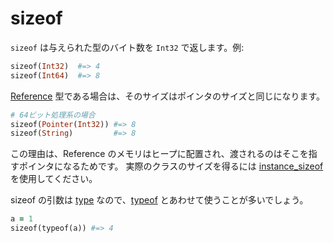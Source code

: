 # sizeof

`sizeof` は与えられた型のバイト数を `Int32` で返します。例:

```ruby
sizeof(Int32)  #=> 4
sizeof(Int64)  #=> 8
```

[Reference](http://crystal-lang.org/api/Reference.html) 型である場合は、そのサイズはポインタのサイズと同じになります。

```ruby
# 64ビット処理系の場合
sizeof(Pointer(Int32)) #=> 8
sizeof(String)         #=> 8
```

この理由は、Reference のメモリはヒープに配置され、渡されるのはそこを指すポインタになるためです。
実際のクラスのサイズを得るには [instance_sizeof](instance_sizeof.html) を使用してください。

sizeof の引数は [type](type_grammar.html) なので、[typeof](typeof.html) とあわせて使うことが多いでしょう。

```ruby
a = 1
sizeof(typeof(a)) #=> 4
```
